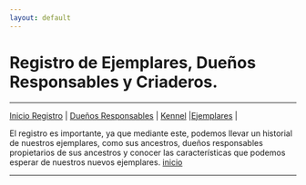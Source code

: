 ```yaml
---
layout: default
---
```

# Registro de Ejemplares, Dueños Responsables y Criaderos.
***
[Inicio Registro](./p_registra.md) | [Dueños Responsables](./p_r_duenos.md) | [Kennel](./p_r_kennel.md) |[Ejemplares](./p_r_ejemplares.md) |

El registro es importante, ya que mediante este, podemos llevar un historial de nuestros ejemplares, como sus ancestros, dueños responsables propietarios de  sus ancestros y conocer las características que podemos esperar de nuestros nuevos ejemplares.
[inicio](./)

***
